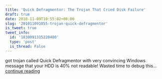 ```yaml
---
title: 'Quick Defragmentor: The Trojan That Cried Disk Failure'
draft: true
date: 2010-11-09T10:55:02+00:00
slug: '201011091055-trojan-quick-defragmentor'
is_tweet: true
tweet_info:
  id: '1830091315220480'
  type: 'post'
  is_thread: False
---
```




got trojan called Quick Defragmentor with very convincing Windows message that your HDD is 40% not readable! Wasted time to debug this... [continue reading](https://x.com/sytelus/status/1830091315220480)
